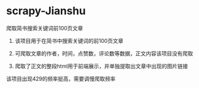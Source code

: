 # scrapy-Jianshu
爬取简书搜索关键词前100页文章

1. 该项目用于在简书中搜索关键词的前100页文章

2. 可爬取文章的作者，时间，点赞数，评论数等数据，正文内容该项目没有爬取

3. 爬取了正文的整段html用于前端展示，并单独提取出文章中出现的图片链接

该项目出现429的频率挺高，需要调慢爬取频率
